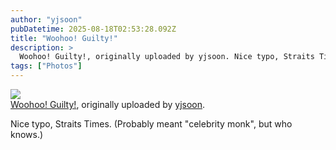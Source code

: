 ```yaml
---
author: "yjsoon"
pubDatetime: 2025-08-18T02:53:28.092Z
title: "Woohoo! Guilty!"
description: >
  Woohoo! Guilty!, originally uploaded by yjsoon. Nice typo, Straits Times. (Probably meant \\"celebrity monk\\", but who knows.)
tags: ["Photos"]
---
```






[![](http://farm4.static.flickr.com/3502/3992699983_a5ab968d8e.jpg)](http://www.flickr.com/photos/yjsoon/3992699983/)  
[Woohoo! Guilty!](http://www.flickr.com/photos/yjsoon/3992699983/), originally uploaded by [yjsoon](http://www.flickr.com/people/yjsoon/).

Nice typo, Straits Times. (Probably meant "celebrity monk", but who knows.)